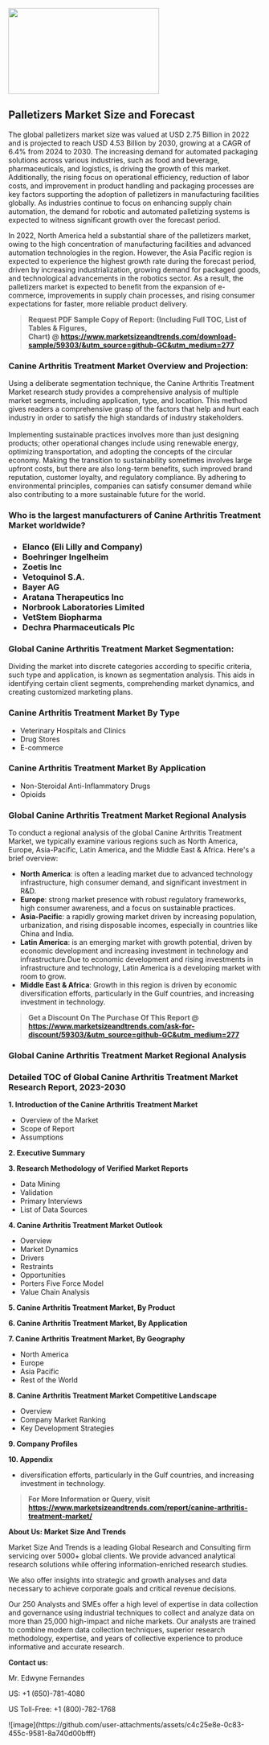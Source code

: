 <p><img class="alignnone size-medium wp-image-20088" src="https://ffe5etoiles.com/wp-content/uploads/2024/12/MST1-300x171.png" alt="" width="300" height="171" /></p><h2>Palletizers Market Size and Forecast</h2><p>The global palletizers market size was valued at USD 2.75 Billion in 2022 and is projected to reach USD 4.53 Billion by 2030, growing at a CAGR of 6.4% from 2024 to 2030. The increasing demand for automated packaging solutions across various industries, such as food and beverage, pharmaceuticals, and logistics, is driving the growth of this market. Additionally, the rising focus on operational efficiency, reduction of labor costs, and improvement in product handling and packaging processes are key factors supporting the adoption of palletizers in manufacturing facilities globally. As industries continue to focus on enhancing supply chain automation, the demand for robotic and automated palletizing systems is expected to witness significant growth over the forecast period.</p><p>In 2022, North America held a substantial share of the palletizers market, owing to the high concentration of manufacturing facilities and advanced automation technologies in the region. However, the Asia Pacific region is expected to experience the highest growth rate during the forecast period, driven by increasing industrialization, growing demand for packaged goods, and technological advancements in the robotics sector. As a result, the palletizers market is expected to benefit from the expansion of e-commerce, improvements in supply chain processes, and rising consumer expectations for faster, more reliable product delivery.</p></p><blockquote id="" class=""><strong>Request PDF Sample Copy of Report: (Including Full TOC, List of Tables &amp; Figures, Chart)&nbsp;@&nbsp;<strong><a href="https://www.marketsizeandtrends.com/download-sample/59303/&utm_source=github-GC&utm_medium=277" target="_blank">https://www.marketsizeandtrends.com/download-sample/59303/&utm_source=github-GC&utm_medium=277</a></strong></strong></blockquote><h3 id="" class="">Canine Arthritis Treatment Market&nbsp;Overview and Projection:</h3><p id="" class="">Using a deliberate segmentation technique, the Canine Arthritis Treatment Market research study provides a comprehensive analysis of multiple market segments, including application, type, and location. This method gives readers a comprehensive grasp of the factors that help and hurt each industry in order to satisfy the high standards of industry stakeholders. <br /> <br />Implementing sustainable practices involves more than just designing products; other operational changes include using renewable energy, optimizing transportation, and adopting the concepts of the circular economy. Making the transition to sustainability sometimes involves large upfront costs, but there are also long-term benefits, such improved brand reputation, customer loyalty, and regulatory compliance. By adhering to environmental principles, companies can satisfy consumer demand while also contributing to a more sustainable future for the world.</p><h3 id="" class="">Who is the largest manufacturers of&nbsp;Canine Arthritis Treatment Market worldwide?</h3><h3 class=""><p><ul><li>Elanco (Eli Lilly and Company) </li><li> Boehringer Ingelheim </li><li> Zoetis Inc </li><li> Vetoquinol S.A. </li><li> Bayer AG </li><li> Aratana Therapeutics Inc </li><li> Norbrook Laboratories Limited </li><li> VetStem Biopharma </li><li> Dechra Pharmaceuticals Plc</li></ul></p></h3><h3 id="" class="">Global&nbsp;Canine Arthritis Treatment Market Segmentation:</h3><p id="" class="">Dividing the market into discrete categories according to specific criteria, such type and application, is known as segmentation analysis. This aids in identifying certain client segments, comprehending market dynamics, and creating customized marketing plans.</p><h3 id="" class="">Canine Arthritis Treatment Market&nbsp;By Type</h3><p><p><ul><li>Veterinary Hospitals and Clinics</li><li> Drug Stores</li><li> E-commerce</p></li></ul></p></p><h3 id="" class="">Canine Arthritis Treatment Market&nbsp;By Application</h3><p class=""><p><ul><li>Non-Steroidal Anti-Inflammatory Drugs</li><li> Opioids</li></ul></p></p><h3 id="" class="">Global Canine Arthritis Treatment Market Regional Analysis</h3><p id="" class="">To conduct a regional analysis of the global Canine Arthritis Treatment Market, we typically examine various regions such as North America, Europe, Asia-Pacific, Latin America, and the Middle East &amp; Africa. Here's a brief overview:</p><ul><li><strong>North America</strong>: is often a leading market due to advanced technology infrastructure, high consumer demand, and significant investment in R&amp;D.</li><li><strong>Europe</strong>: strong market presence with robust regulatory frameworks, high consumer awareness, and a focus on sustainable practices.</li><li><strong>Asia-Pacific</strong>: a rapidly growing market driven by increasing population, urbanization, and rising disposable incomes, especially in countries like China and India.</li><li><strong>Latin America</strong>: is an emerging market with growth potential, driven by economic development and increasing investment in technology and infrastructure.Due to economic development and rising investments in infrastructure and technology, Latin America is a developing market with room to grow.</li><li><strong>Middle East &amp; Africa</strong>: Growth in this region is driven by economic diversification efforts, particularly in the Gulf countries, and increasing investment in technology.</li></ul><blockquote id="" class=""><strong>Get a Discount On The Purchase Of This Report @ <strong><a href="https://www.marketsizeandtrends.com/ask-for-discount/59303/&utm_source=github-GC&utm_medium=277" target="_blank">https://www.marketsizeandtrends.com/ask-for-discount/59303/&utm_source=github-GC&utm_medium=277</a></strong></strong></blockquote><h3 id="" class="">Global Canine Arthritis Treatment Market Regional Analysis</h3><h3 id="" class="">Detailed TOC of Global Canine Arthritis Treatment Market Research Report, 2023-2030</h3><p id="" class=""><strong>1. Introduction of the Canine Arthritis Treatment Market</strong></p><ul><li>Overview of the Market</li><li>Scope of Report</li><li>Assumptions</li></ul><p id="" class=""><strong>2. Executive Summary</strong></p><p id="" class=""><strong>3. Research Methodology of Verified Market Reports</strong></p><ul><li>Data Mining</li><li>Validation</li><li>Primary Interviews</li><li>List of Data Sources</li></ul><p id="" class=""><strong>4. Canine Arthritis Treatment Market Outlook</strong></p><ul><li>Overview</li><li>Market Dynamics</li><li>Drivers</li><li>Restraints</li><li>Opportunities</li><li>Porters Five Force Model</li><li>Value Chain Analysis</li></ul><p id="" class=""><strong>5. Canine Arthritis Treatment Market, By Product</strong></p><p id="" class=""><strong>6. Canine Arthritis Treatment Market, By Application</strong></p><p id="" class=""><strong>7. Canine Arthritis Treatment Market, By Geography</strong></p><ul><li>North America</li><li>Europe</li><li>Asia Pacific</li><li>Rest of the World</li></ul><p id="" class=""><strong>8. Canine Arthritis Treatment Market Competitive Landscape</strong></p><ul><li>Overview</li><li>Company Market Ranking</li><li>Key Development Strategies</li></ul><p id="" class=""><strong>9. Company Profiles</strong></p><p id="" class=""><strong>10. Appendix</strong></p><ul><li>diversification efforts, particularly in the Gulf countries, and increasing investment in technology.</li></ul><blockquote id="" class=""><strong>For More Information or Query, visit <strong><strong><a href="https://www.marketsizeandtrends.com/report/canine-arthritis-treatment-market/" target="_blank">https://www.marketsizeandtrends.com/report/canine-arthritis-treatment-market/</a></strong></strong></strong></blockquote><p id="" class=""><strong>About Us: Market Size And Trends</strong></p><p id="" class="">Market Size And Trends is a leading Global Research and Consulting firm servicing over 5000+ global clients. We provide advanced analytical research solutions while offering information-enriched research studies.</p><p id="" class="">We also offer insights into strategic and growth analyses and data necessary to achieve corporate goals and critical revenue decisions.</p><p id="" class="">Our 250 Analysts and SMEs offer a high level of expertise in data collection and governance using industrial techniques to collect and analyze data on more than 25,000 high-impact and niche markets. Our analysts are trained to combine modern data collection techniques, superior research methodology, expertise, and years of collective experience to produce informative and accurate research.</p><p id="" class=""><strong>Contact us:</strong></p><p id="" class="">Mr. Edwyne Fernandes</p><p id="" class="">US: +1 (650)-781-4080</p><p id="" class="">US Toll-Free: +1 (800)-782-1768</p>
![image](https://github.com/user-attachments/assets/c4c25e8e-0c83-455c-9581-8a740d00bfff)

